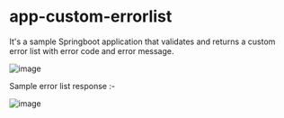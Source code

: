# app-custom-errorlist

It's a sample Springboot application that validates and returns a custom error list with error code and error message.

![image](https://github.com/anoopsukumaran/app-custom-errorlist/assets/31379606/7ef27743-9d8b-42b0-a508-8d1c134b22e6)

Sample error list response :-

![image](https://github.com/anoopsukumaran/app-custom-errorlist/assets/31379606/89cf9d9d-b80e-47a6-adda-726c7c1ce4a3)

